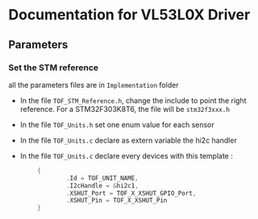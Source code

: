 # Documentation for VL53L0X Driver

## Parameters

### Set the STM reference

all the parameters files are in `Implementation` folder

* In the file `TOF_STM_Reference.h`, change the include to point the right reference. For a STM32F303K8T6, the file will be `stm32f3xxx.h`

* In the file `TOF_Units.h` set one enum value for each sensor
* In the file `TOF_Units.c` declare as extern variable the hi2c handler
* In the file `TOF_Units.c` declare every devices with this template :
```c
		{
				.Id = TOF_UNIT_NAME,
				.I2cHandle = &hi2c1,
				.XSHUT_Port = TOF_X_XSHUT_GPIO_Port,
				.XSHUT_Pin = TOF_X_XSHUT_Pin
		}
```